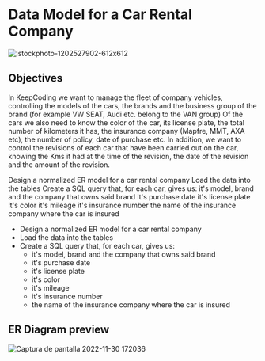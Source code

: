 
# Data Model for a Car Rental Company

![istockphoto-1202527902-612x612](https://user-images.githubusercontent.com/113164779/204855197-edb77222-c40b-4b06-822f-e8274c03beb9.jpg)


## Objectives
In KeepCoding we want to manage the fleet of company vehicles, controlling the models of the cars, the brands and the business group of the brand (for example VW SEAT, Audi etc. belong to the VAN group)
Of the cars we also need to know the color of the car, its license plate, the total number of kilometers it has, the insurance company (Mapfre, MMT, AXA etc), the number of
policy, date of purchase etc.
In addition, we want to control the revisions of each car that have been carried out on the car, knowing the Kms it had at the time of the revision, the date of the revision and the amount of the revision.


Design a normalized ER model for a car rental company
Load the data into the tables
Create a SQL query that, for each car, gives us:
it's model, brand and the company that owns said brand
it's purchase date
it's license plate
it's color
it's mileage
it's insurance number
the name of the insurance company where the car is insured
<ul>
  <li>Design a normalized ER model for a car rental company</li>
  <li>Load the data into the tables</li>
  <li>Create a SQL query that, for each car, gives us:
    <ul>
      <li>it's model, brand and the company that owns said brand</li>
      <li>it's purchase date</li>
      <li>it's license plate</li>
      <li>it's color</li>
      <li>it's mileage</li>
      <li>it's insurance number</li>
      <li>the name of the insurance company where the car is insured</li>
    </ul>
  </li>
</ul>

## ER Diagram preview

![Captura de pantalla 2022-11-30 172036](https://user-images.githubusercontent.com/113164779/204854560-1018d4cf-2023-4a96-903b-f3b5e9372d66.png)
